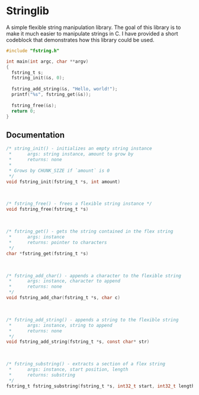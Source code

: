 # Stringlib
A simple flexible string manipulation library. The goal of this library is to make it much easier to manipulate strings in C. I have provided a short codeblock that demonstrates how this library could be used.

```c
#include "fstring.h"

int main(int argc, char **argv) 
{
  fstring_t s;
  fstring_init(&s, 0);
  
  fstring_add_string(&s, "Hello, world!");
  printf("%s", fstring_get(&s));
  
  fstring_free(&s);
  return 0;
}
```

## Documentation
```c
/* string_init() - initializes an empty string instance
 *      args: string instance, amount to grow by
 *      returns: none
 *
 * Grows by CHUNK_SIZE if `amount` is 0
 */
void fstring_init(fstring_t *s, int amount)
```
<br/>

```c
/* fstring_free() - frees a flexible string instance */
void fstring_free(fstring_t *s)
```
<br/>

```c
/* fstring_get() - gets the string contained in the flex string
 *      args: instance
 *      returns: pointer to characters
 */
char *fstring_get(fstring_t *s)
```
<br/>

```c
/* fstring_add_char() - appends a character to the flexible string
 *      args: instance, character to append
 *      returns: none
 */
void fstring_add_char(fstring_t *s, char c)
```
<br/>

```c
/* fstring_add_string() - appends a string to the flexible string
 *      args: instance, string to append
 *      returns: none
 */
void fstring_add_string(fstring_t *s, const char* str)
```
<br/>

```c
/* fstring_substring() - extracts a section of a flex string 
 *      args: instance, start position, length
 *      returns: substring
 */
fstring_t fstring_substring(fstring_t *s, int32_t start, int32_t length)
```
